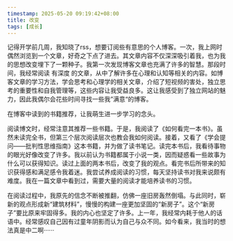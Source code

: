 ```yaml
---
timestamp: 2025-05-20 09:19:42+08:00
title: 改变
tags: [成长]
---
```


记得开学前几周，我知晓了rss，想要订阅些有意思的个人博客。一次，我上网时偶然浏览到一个文章，好奇之下点了进去。其文章内容不仅深深吸引着我，也为我的思想改变埋下了一颗种子。我第一次发现博客文章也充满了许多的智慧。那段时间，我经常阅读 有深度 的文章，从中了解许多在心理和认知等相关的内容。如博客文章的学习方法，学会思考和心理学的相关文章，介绍了短视频的害处，独立思考的重要性和自我管理等，这些内容让我受益良多。这让我感受到了独立网站的魅力，因此我偶尔会花些时间寻找一些我”满意“的博客。

在博客中读到的书籍推荐，让我萌生进一步学习的念头。

阅读博文时，经常注意其推荐一些书籍。于是，我阅读了《如何看完一本书》。虽然未读完全书，但第三个层次阅读层次也教会我如何阅读。接着，又看了《学会提问——批判性思维指南》这本书籍，并为做了读书笔记。读完本书后，我看待事物的眼光好像改变了许多。我以前认为书籍都属于小说一类，因而疑惑看一些故事为什么可以获得知识。读过上面的两本书后，改变了我的观点。看完书后所带来的知识获得感和满足感令我着迷。我尝试养成阅读的习惯，每天坚持读书对我来说颇有难度。我在一篇文章中看到过，需要大量的阅读才能培养读书的习惯。

在阅读过程中，我原先的信念不断被推翻，仿佛一座旧房轰然倒塌。与此同时，崭新的观点形成新“建筑材料”，慢慢的构建一座更加坚固的“新房子”。这个“新房子”要比原来牢固得多。我的内心也坚定了许多。上一年，我经常内耗于他人的话语中。经常感叹自己因有过童年阴影而认为自己与众不同。如今看来，我当时的想法真是中二啊······
